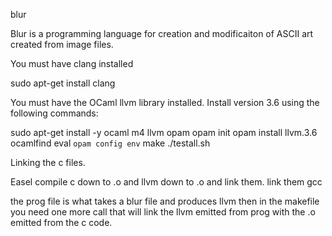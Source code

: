 blur

Blur is a programming language for creation and modificaiton of ASCII art created from image files.

You must have clang installed

sudo apt-get install clang 

You must have the OCaml llvm library installed. Install version 3.6 using the following commands:

sudo apt-get install -y ocaml m4 llvm opam
opam init
opam install llvm.3.6 ocamlfind
eval `opam config env`
make
./testall.sh

Linking the c files.

Easel
compile c down to .o and llvm down to .o and link them.
link them gcc

the prog file is what takes a blur file and produces llvm
then in the makefile you need one more call that will link the llvm emitted from prog with the .o emitted from the c code.


